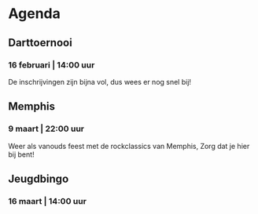 # Agenda

## Darttoernooi 
### 16 februari | 14:00 uur

De inschrijvingen zijn bijna vol, dus wees er nog snel bij! 


## Memphis 
### 9 maart | 22:00 uur

Weer als vanouds feest met de rockclassics van Memphis, 
Zorg dat je hier bij bent! 

## Jeugdbingo
### 16 maart  | 14:00 uur
